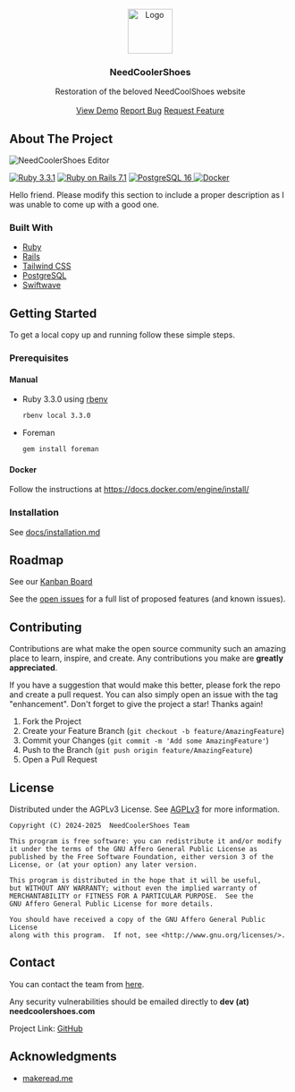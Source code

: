 <br/>
<div align="center">
<a href="https://github.com/ShaanCoding/ReadME-Generator">
<img src="https://avatars.githubusercontent.com/u/137163114?v=4" alt="Logo" width="80" height="80">
</a>
<h3 align="center">NeedCoolerShoes</h3>
<p align="center">
Restoration of the beloved NeedCoolShoes website

<br/>
<br/>
<a href="https://needcoolershoes.com/">View Demo</a>  
<a href="https://github.com/NeedCoolerShoes/needcoolershoes/issues">Report Bug</a>
<a href="https://github.com/NeedCoolerShoes/needcoolershoes/issues">Request Feature</a>
</p>
</div>

## About The Project

![NeedCoolerShoes Editor](https://cdn.nucc.tr/mncs.png)

[![Ruby 3.3.1](https://img.shields.io/badge/RUBY-3.3.1-%23CC342D?style=for-the-badge&logo=ruby)](https://www.ruby-lang.org/en/)
[![Ruby on Rails 7.1](https://img.shields.io/badge/rails-7.1-%23D30001?style=for-the-badge&logo=rubyonrails)](https://rubyonrails.org/)
[![PostgreSQL 16](https://img.shields.io/badge/PostgreSQL-16-%234169E1?style=for-the-badge&logo=postgresql&logoColor=white)
](https://www.postgresql.org/)
[![Docker](https://img.shields.io/badge/Docker-%232496ED?style=for-the-badge&logo=docker&logoColor=white)
](https://www.docker.com/)

Hello friend. Please modify this section to include a proper description as I was unable to come up with a good one.

### Built With

- [Ruby](https://www.ruby-lang.org/en/)
- [Rails](https://rubyonrails.org/)
- [Tailwind CSS](https://tailwindcss.com/)
- [PostgreSQL](https://www.postgresql.org/)
- [Swiftwave](https://swiftwave.org/)

## Getting Started

To get a local copy up and running follow these simple steps.

### Prerequisites

#### Manual

- Ruby 3.3.0 using [rbenv](https://github.com/rbenv/rbenv?tab=readme-ov-file#installation)
  ```sh
  rbenv local 3.3.0
  ```
- Foreman
  ```sh
  gem install foreman
  ```

#### Docker

Follow the instructions at https://docs.docker.com/engine/install/

### Installation

See [docs/installation.md](./docs/installation.md)

## Roadmap

See our [Kanban Board](https://github.com/orgs/NeedCoolerShoes/projects/2)

See the [open issues](https://github.com/ShaanCoding/ReadME-Generator/issues) for a full list of proposed features (and known issues).

## Contributing

Contributions are what make the open source community such an amazing place to learn, inspire, and create. Any contributions you make are **greatly appreciated**.

If you have a suggestion that would make this better, please fork the repo and create a pull request. You can also simply open an issue with the tag "enhancement".
Don't forget to give the project a star! Thanks again!

1. Fork the Project
2. Create your Feature Branch (`git checkout -b feature/AmazingFeature`)
3. Commit your Changes (`git commit -m 'Add some AmazingFeature'`)
4. Push to the Branch (`git push origin feature/AmazingFeature`)
5. Open a Pull Request

## License

Distributed under the AGPLv3 License. See [AGPLv3](https://opensource.org/license/agpl-v3) for more information.

```
Copyright (C) 2024-2025  NeedCoolerShoes Team

This program is free software: you can redistribute it and/or modify
it under the terms of the GNU Affero General Public License as
published by the Free Software Foundation, either version 3 of the
License, or (at your option) any later version.

This program is distributed in the hope that it will be useful,
but WITHOUT ANY WARRANTY; without even the implied warranty of
MERCHANTABILITY or FITNESS FOR A PARTICULAR PURPOSE.  See the
GNU Affero General Public License for more details.

You should have received a copy of the GNU Affero General Public License
along with this program.  If not, see <http://www.gnu.org/licenses/>.
```

## Contact

You can contact the team from [here](https://needcoolershoes.com/contact).

Any security vulnerabilities should be emailed directly to **dev (at) needcoolershoes.com**

Project Link: [GitHub](https://github.com/NeedCoolerShoes/needcoolershoes)

## Acknowledgments

- [makeread.me](https://github.com/ShaanCoding/ReadME-Generator)
